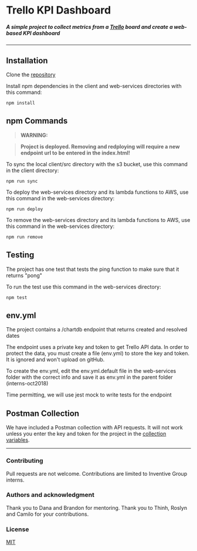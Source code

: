 # Trello KPI Dashboard
##### A simple project to collect metrics from a [Trello](https://www.trello.com) board and create a web-based KPI dashboard

----
## Installation
Clone the [repository](https://github.com/inventivegroup/interns-oct2018)

Install npm dependencies in the client and web-services directories with this command:
```
npm install
```
## npm Commands
> __WARNING:__

> __Project is deployed.  Removing and redploying will require a new endpoint url to be entered in the index.html!__

To sync the local client/src directory with the s3 bucket, use this command in the client directory:
```
npm run sync
```
To deploy the web-services directory and its lambda functions to AWS, use this command in the web-services directory:
```
npm run deploy
```
To remove the web-services directory and its lambda functions to AWS, use this command in the web-services
directory:
```
npm run remove
```
## Testing
The project has one test that tests the ping function to make sure that it returns "pong"

To run the test use this command in the web-services directory:
```
npm test
```
## env.yml
The project contains a /chartdb endpoint that returns created and resolved dates

The endpoint uses a private key and token to get Trello API data. In order to protect the data, you must create a file (env.yml) to store the key and token. It is ignored and won't upload on gitHub. 

To create the env.yml, edit the env.yml.default file in the web-services folder with the correct info and save it as env.yml in the parent folder (interns-oct2018)

Time permitting, we will use jest mock to write tests for the endpoint

## Postman Collection
We have included a Postman collection with API requests.  It will not work unless you enter the key and token for the project in the [collection variables](https://www.getpostman.com/docs/v5/postman/environments_and_globals/variables).

----
### Contributing
Pull requests are not welcome.  Contributions are limited to Inventive Group interns.

### Authors and acknowledgment
Thank you to Dana and Brandon for mentoring.  Thank you to Thinh, Roslyn and Camilo for your contributions.

### License
[MIT](https://choosealicense.com/licenses/mit/)
